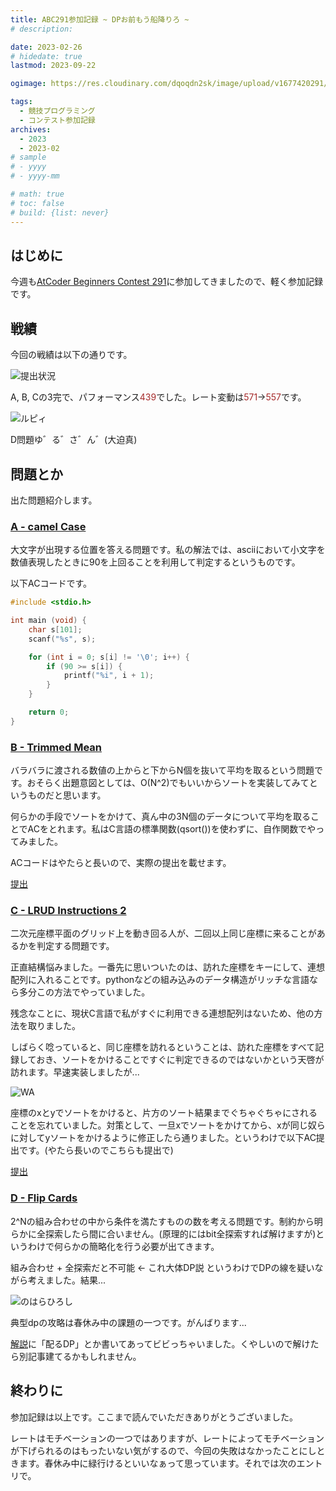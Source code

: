 ```yaml
---
title: ABC291参加記録 ~ DPお前もう船降りろ ~
# description: 

date: 2023-02-26
# hidedate: true
lastmod: 2023-09-22

ogimage: https://res.cloudinary.com/dqoqdn2sk/image/upload/v1677420291/pictures/abc291/ogp_c0kdmw.png

tags:
  - 競技プログラミング
  - コンテスト参加記録
archives:
  - 2023
  - 2023-02
# sample
# - yyyy
# - yyyy-mm

# math: true
# toc: false
# build: {list: never}
---
```


## はじめに

今週も[AtCoder Beginners Contest
291](https://atcoder.jp/contests/abc291)に参加してきましたので、軽く参加記録です。

## 戦績

今回の戦績は以下の通りです。

![提出状況](https://res.cloudinary.com/dqoqdn2sk/image/upload/v1677420767/pictures/abc291/submit_picntj.png)

A, B,
Cの3完で、パフォーマンス<span style="color: brown;">439</span>でした。レート変動は<span style="color: brown;">571</span>→<span style="color: brown;">557</span>です。

![ルピィ](https://res.cloudinary.com/dqoqdn2sk/image/upload/v1677422273/pictures/abc291/rufi_autq0j.jpg)

D問題ゆ゛る゛さ゛ん゛(大迫真)

## 問題とか

出た問題紹介します。

### [A - camel Case](https://atcoder.jp/contests/abc291/tasks/abc291_a)

大文字が出現する位置を答える問題です。私の解法では、asciiにおいて小文字を数値表現したときに90を上回ることを利用して判定するというものです。

以下ACコードです。

```c
#include <stdio.h>

int main (void) {
    char s[101];
    scanf("%s", s);

    for (int i = 0; s[i] != '\0'; i++) {
        if (90 >= s[i]) {
            printf("%i", i + 1);
        }
    }

    return 0;
}
```

### [B - Trimmed Mean](https://atcoder.jp/contests/abc291/tasks/abc291_b)

バラバラに渡される数値の上からと下からN個を抜いて平均を取るという問題です。おそらく出題意図としては、O(N\^2)でもいいからソートを実装してみてというものだと思います。

何らかの手段でソートをかけて、真ん中の3N個のデータについて平均を取ることでACをとれます。私はC言語の標準関数(qsort())を使わずに、自作関数でやってみました。

ACコードはやたらと長いので、実際の提出を載せます。

[提出](https://atcoder.jp/contests/abc291/submissions/39234203)

### [C - LRUD Instructions 2](https://atcoder.jp/contests/abc291/tasks/abc291_c)

二次元座標平面のグリッド上を動き回る人が、二回以上同じ座標に来ることがあるかを判定する問題です。

正直結構悩みました。一番先に思いついたのは、訪れた座標をキーにして、連想配列に入れることです。pythonなどの組み込みのデータ構造がリッチな言語なら多分この方法でやっていました。

残念なことに、現状C言語で私がすぐに利用できる連想配列はないため、他の方法を取りました。

しばらく唸っていると、同じ座標を訪れるということは、訪れた座標をすべて記録しておき、ソートをかけることですぐに判定できるのではないかという天啓が訪れます。早速実装しましたが\...

![WA](https://res.cloudinary.com/dqoqdn2sk/image/upload/v1677421870/pictures/abc291/wa1_ge9iw9.png)

座標のxとyでソートをかけると、片方のソート結果までぐちゃぐちゃにされることを忘れていました。対策として、一旦xでソートをかけてから、xが同じ奴らに対してyソートをかけるように修正したら通りました。というわけで以下AC提出です。(やたら長いのでこちらも提出で)

[提出](https://atcoder.jp/contests/abc291/submissions/39248932)

### [D - Flip Cards]()

2\^Nの組み合わせの中から条件を満たすものの数を考える問題です。制約から明らかに全探索したら間に合いません。(原理的にはbit全探索すれば解けますが)というわけで何らかの簡略化を行う必要が出てきます。

組み合わせ + 全探索だと不可能 ← これ大体DP説
というわけでDPの線を疑いながら考えました。結果\...

![のはらひろし](https://res.cloudinary.com/dqoqdn2sk/image/upload/v1677422480/pictures/abc291/hirosi_wq8nr3.jpg)

典型dpの攻略は春休み中の課題の一つです。がんばります\...

[解説](https://atcoder.jp/contests/abc291/editorial/5838)に「配るDP」とか書いてあってビビっちゃいました。くやしいので解けたら別記事建てるかもしれません。

## 終わりに

参加記録は以上です。ここまで読んでいただきありがとうございました。

レートはモチベーションの一つではありますが、レートによってモチベーションが下げられるのはもったいない気がするので、今回の失敗はなかったことにしときます。春休み中に緑行けるといいなぁって思っています。それでは次のエントリで。
